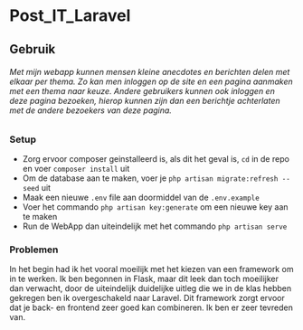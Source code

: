 # Post_IT_Laravel

## Gebruik
###### Met mijn webapp kunnen mensen kleine anecdotes en berichten delen met elkaar per thema. Zo kan men inloggen op de site en een pagina aanmaken met een thema naar keuze. Andere gebruikers kunnen ook inloggen en deze pagina bezoeken, hierop kunnen zijn dan een berichtje achterlaten met de andere bezoekers van deze pagina.

### Setup
- Zorg ervoor composer geinstalleerd is, als dit het geval is, `cd` in de repo en voer `composer install` uit
- Om de database aan te maken, voer je `php artisan migrate:refresh --seed` uit
- Maak een nieuwe `.env` file aan doormiddel van de `.env.example`
- Voer het commando `php artisan key:generate` om een nieuwe key aan te maken
- Run de WebApp dan uiteindelijk met het commando `php artisan serve`

### Problemen
In het begin had ik het vooral moeilijk met het kiezen van een framework om in te werken. Ik ben begonnen in Flask, maar dit leek dan toch moeilijker dan verwacht, door de uiteindelijk duidelijke uitleg die we in de klas hebben gekregen ben ik overgeschakeld naar Laravel. Dit framework zorgt ervoor dat je back- en frontend zeer goed kan combineren. Ik ben er zeer tevreden van.
